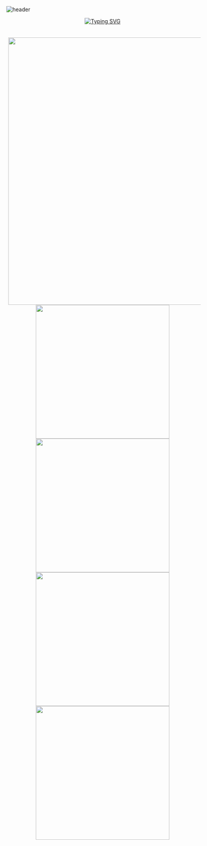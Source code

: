 ![header](https://capsule-render.vercel.app/api?type=waving&color=gradient&customColorList=10,11&height=300&section=header&text=yakcom&fontSize=80&fontAlignY=35&descAlignY=55&animation=fadeIn&desc=Ilya%20Miller&fontColor=c9d1d9)

<p align="center">
  <a href="https://git.io/typing-svg"><img src="https://readme-typing-svg.herokuapp.com?font=Fira+Code&size=35&duration=3000&pause=10000&color=A67635&center=true&vCenter=true&width=1000&lines=Welcome+to+my+GitHub+profile" alt="Typing SVG" /></a>
  <br><br><br>
  <img width="700" style="padding-left: 5px;" src="http://github-profile-summary-cards.vercel.app/api/cards/profile-details?username=yakcom&theme=github_dark" />
  <br>
  <img width="350" src="http://github-profile-summary-cards.vercel.app/api/cards/repos-per-language?username=vn7n24fzkq&theme=github_dark" />
  <img width="350" src="http://github-profile-summary-cards.vercel.app/api/cards/most-commit-language?username=vn7n24fzkq&theme=github_dark" />
  <img width="350" src="http://github-profile-summary-cards.vercel.app/api/cards/stats?username=vn7n24fzkq&theme=github_dark" />
  <img width="350" src="http://github-profile-summary-cards.vercel.app/api/cards/productive-time?username=vn7n24fzkq&theme=github_dark&utcOffset=8" />
</p>




